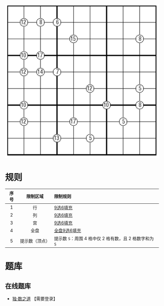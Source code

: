 ![](../../../images/sudoku/9选6+二人转.png)

# 规则
| 序号 | 限制区域 | 限制规则 |
| :---: | :---: | :--- |
| 1 | 行 | [9选6填充] |
| 2 | 列 | [9选6填充] |
| 3 | 宫 | [9选6填充] |
| 4 | 全盘 | [全盘9选6填充] |
| 5 | 提示数（顶点） | 提示数 `S`：周围 4 格中仅 2 格有数，且 2 格数字和为 `S` |

# 题库

## 在线题库
- [独·数之道](http://www.sudokufans.org.cn/lx/game.index.php?type=9s6xxoo) 【需要登录】

[9选6填充]: ../../../rules.md#9选6填充
[全盘9选6填充]: ../../../rules.md#全盘9选6填充